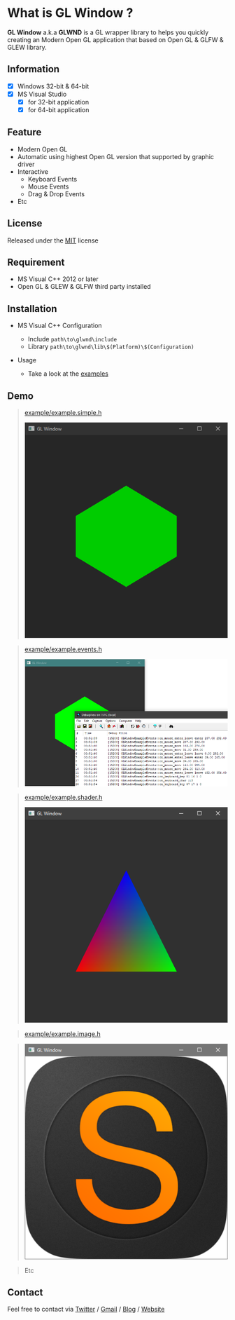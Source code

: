 # What is GL Window ?

**GL Window** a.k.a **GLWND** is a GL wrapper library to helps you quickly creating an Modern Open GL application that based on Open GL & GLFW & GLEW library.

## Information

- [x] Windows 32-bit & 64-bit
- [x] MS Visual Studio
	- [x] for 32-bit application
	- [x] for 64-bit application

## Feature
* Modern Open GL
* Automatic using highest Open GL version that supported by graphic driver
* Interactive
  * Keyboard Events
  * Mouse Events
  * Drag & Drop Events
* Etc


## License

Released under the [MIT](LICENSE.md) license

## Requirement

* MS Visual C++ 2012 or later
* Open GL & GLEW & GLFW third party installed

## Installation

* MS Visual C++ Configuration
  * Include `path\to\glwnd\include`
  * Library `path\to\glwnd\lib\$(Platform)\$(Configuration)`

* Usage
	* Take a look at the [examples](example)

## Demo

>[example/example.simple.h](example/example.simple.h)
>
>![](screenshots/example.simple.png)

>[example/example.events.h](example/example.events.h)
>
>![](screenshots/example.events.png)

>[example/example.shader.h](example/example.shader.h)
>
>![](screenshots/example.shader.png)

>[example/example.image.h](example/example.image.h)

>![](screenshots/example.image.png)

>Etc

## Contact
Feel free to contact via [Twitter](https://twitter.com/vic4key) / [Gmail](mailto:vic4key@gmail.com) / [Blog](https://blog.vic.onl/) / [Website](https://vic.onl/)